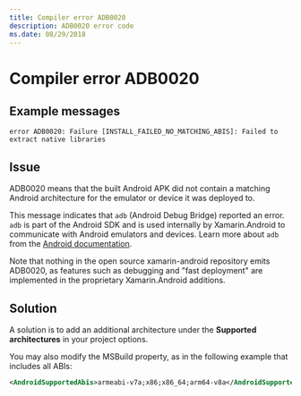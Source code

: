 ```yaml
---
title: Compiler error ADB0020
description: ADB0020 error code
ms.date: 08/29/2018
---
```

# Compiler error ADB0020

## Example messages

```
error ADB0020: Failure [INSTALL_FAILED_NO_MATCHING_ABIS]: Failed to extract native libraries
```

## Issue

ADB0020 means that the built Android APK did not contain a matching
Android architecture for the emulator or device it was deployed to.

This message indicates that `adb` (Android Debug Bridge) reported an
error. `adb` is part of the Android SDK and is used internally by
Xamarin.Android to communicate with Android emulators and devices.
Learn more about `adb` from the [Android documentation][adb].

Note that nothing in the open source xamarin-android repository
emits ADB0020, as features such as debugging and "fast deployment"
are implemented in the proprietary Xamarin.Android additions.

## Solution

A solution is to add an additional architecture under the
**Supported architectures** in your project options.

You may also modify the MSBuild property, as in the following example
that includes all ABIs:

```xml
<AndroidSupportedAbis>armeabi-v7a;x86;x86_64;arm64-v8a</AndroidSupportedAbis>
```

[adb]: https://developer.android.com/studio/command-line/adb

